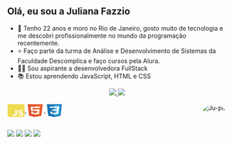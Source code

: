 ## Olá, eu sou a Juliana Fazzio
- 👋 Tenho 22 anos e moro no Rio de Janeiro, gosto muito de tecnologia e me descobri profissionalmente no mundo da programação recentemente.
- ⭐ Faço parte da turma de Análise e Desenvolvimento de Sistemas da Faculdade Descomplica e faço cursos pela Alura.
- 👩‍💻 Sou aspirante a desenvolvedora FullStack
- 📚 Estou aprendendo JavaScript, HTML e CSS

<div align="center">
  <a href="https://github.com/JulianaFazzio">
  <img height="180em" src="https://github-readme-stats.vercel.app/api?username=JulianaFazzio&show_icons=true&theme=dracula&include_all_commits=true&count_private=true"/>
  <img height="180em" src="https://github-readme-stats.vercel.app/api/top-langs/?username=JulianaFazzio&layout=compact&langs_count=7&theme=dracula"/>
</div>

<div style="display: inline_block"><br>
  <img align="center" alt="Ju-Js" height="30" width="40" src="https://raw.githubusercontent.com/devicons/devicon/master/icons/javascript/javascript-plain.svg">
  <img align="center" alt="Ju-HTML" height="30" width="40" src="https://raw.githubusercontent.com/devicons/devicon/master/icons/html5/html5-original.svg">
  <img align="center" alt="Ju-CSS" height="30" width="40" src="https://raw.githubusercontent.com/devicons/devicon/master/icons/css3/css3-original.svg">
  <img align="right" alt="Ju-pic" height="150" style="border-radius:50px;" src="https://cdn.discordapp.com/attachments/758077937890230405/1019336851179438171/download20220902170030.png">
</div>
 
 ##
 
 <div> 
  <a href="https://www.instagram.com/julianafazzio/" target="_blank"><img src="https://img.shields.io/badge/-Instagram-%23E4405F?style=for-the-badge&logo=instagram&logoColor=white" target="_blank"></a>
 <a href="https://discord.gg/Bhewkn25" target="_blank"><img src="https://img.shields.io/badge/Discord-7289DA?style=for-the-badge&logo=discord&logoColor=white" target="_blank"></a> 
  <a href = "mailto:juliana.fazzio17@gmail.com"><img src="https://img.shields.io/badge/-Gmail-%23333?style=for-the-badge&logo=gmail&logoColor=white" target="_blank"></a>
  <a href="https://www.linkedin.com/in/juliana-fazzio-06673918b/" target="_blank"><img src="https://img.shields.io/badge/-LinkedIn-%230077B5?style=for-the-badge&logo=linkedin&logoColor=white" target="_blank"></a> 
 </div> 
  
